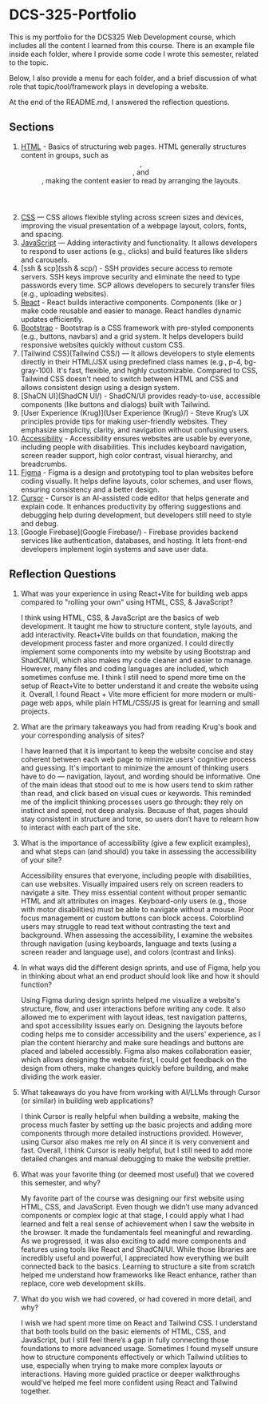 # DCS-325-Portfolio

This is my portfolio for the DCS325 Web Development course, which includes all the content I learned from this course.
There is an example file inside each folder, where I provide some code I wrote this semester, related to the topic.

Below, I also provide a menu for each folder, and  a brief discussion of what role that topic/tool/framework plays in developing a website.

At the end of the README.md, I answered the reflection questions.


## Sections
1. [HTML](HTML/) - Basics of structuring web pages. HTML generally structures content in groups, such as <header>, <main>, and <section>, making the content easier to read by arranging the layouts.
2. [CSS](CSS/) — CSS allows flexible styling across screen sizes and devices, improving the visual presentation of a webpage layout, colors, fonts, and spacing.
3. [JavaScript](JavaScript/) — Adding interactivity and functionality. It allows developers to respond to user actions (e.g., clicks) and build features like sliders and carousels.
4. [ssh & scp](ssh & scp/) - SSH provides secure access to remote servers. SSH keys improve security and eliminate the need to type passwords every time. SCP allows developers to securely transfer files (e.g., uploading websites).
5. [React](React/) - React builds interactive components. Components (like <Navbar /> or <Card />) make code reusable and easier to manage. React handles dynamic updates efficiently.
6. [Bootstrap](Bootstrap/) - Bootstrap is a CSS framework with pre-styled components (e.g., buttons, navbars) and a grid system. It helps developers build responsive websites quickly without custom CSS.
7. [Tailwind CSS](Tailwind CSS/) — It allows developers to style elements directly in their HTML/JSX using predefined class names (e.g., p-4, bg-gray-100). It's fast, flexible, and highly customizable. Compared to CSS, Tailwind CSS doesn't need to switch between HTML and CSS and allows consistent design using a design system.
8. [ShaCN UI](ShadCN UI/) - ShadCN/UI provides ready-to-use, accessible components (like buttons and dialogs) built with Tailwind.
9. [User Experience (Krug)](User Experience (Krug)/) - Steve Krug’s UX principles provide tips for making user-friendly websites. They emphasize simplicity, clarity, and navigation without confusing users.
10. [Accessibility](Accessibility/) - Accessibility ensures websites are usable by everyone, including people with disabilities. This includes keyboard navigation, screen reader support, high color contrast, visual hierarchy, and breadcrumbs.
11. [Figma](Figma/) - Figma is a design and prototyping tool to plan websites before coding visually. It helps define layouts, color schemes, and user flows, ensuring consistency and a better design.
12. [Cursor](Cursor/) - Cursor is an AI-assisted code editor that helps generate and explain code. It enhances productivity by offering suggestions and debugging help during development, but developers still need to style and debug.
13. [Google Firebase](Google Firebase/) - Firebase provides backend services like authentication, databases, and hosting. It lets front-end developers implement login systems and save user data.

## Reflection Questions
1. What was your experience in using React+Vite for building web apps compared to "rolling your own" using HTML, CSS, & JavaScript?
   
   I think using HTML, CSS, & JavaScript are the basics of web development. It taught me how to structure content, style layouts, and add interactivity.
   React+Vite builds on that foundation, making the development process faster and more organized. I could directly implement some components into my website by using Bootstrap and ShadCN/UI, which also makes my code cleaner and easier to manage.
   However, many files and coding languages are included, which sometimes confuse me. I think I still need to spend more time on the setup of React+Vite to better understand it and create the website using it.
   Overall, I found React + Vite more efficient for more modern or multi-page web apps, while plain HTML/CSS/JS is great for learning and small projects.
   
2. What are the primary takeaways you had from reading Krug's book and your corresponding analysis of sites?

   I have learned that it is important to keep the website concise and stay coherent between each web page to minimize users' cognitive process and guessing. It's important to minimize the amount of thinking users have to do — navigation, layout, and wording should be informative.
   One of the main ideas that stood out to me is how users tend to skim rather than read, and click based on visual cues or keywords. This reminded me of the implicit thinking processes users go through: they rely on instinct and speed, not deep analysis.
   Because of that, pages should stay consistent in structure and tone, so users don’t have to relearn how to interact with each part of the site.
   
3. What is the importance of accessibility (give a few explicit examples), and what steps can (and should) you take in assessing the accessibility of your site?

   Accessibility ensures that everyone, including people with disabilities, can use websites.
   Visually impaired users rely on screen readers to navigate a site. They miss essential content without proper semantic HTML and alt attributes on images.
   Keyboard-only users (e.g., those with motor disabilities) must be able to navigate without a mouse. Poor focus management or custom buttons can block access.
   Colorblind users may struggle to read text without contrasting the text and background.
   When assessing the accessibility, I examine the websites through navigation (using keyboards, language and texts (using a screen reader and language use), and colors (contrast and links).
   
4. In what ways did the different design sprints, and use of Figma, help you in thinking about what an end product should look like and how it should function?

   Using Figma during design sprints helped me visualize a website's structure, flow, and user interactions before writing any code. It also allowed me to experiment with layout ideas, test navigation patterns, and spot accessibility issues early on.
   Designing the layouts before coding helps me to consider accessibility and the users' experience, as I plan the content hierarchy and make sure headings and buttons are placed and labeled accessibly.
   Figma also makes collaboration easier, which allows designing the website first, I could get feedback on the design from others, make changes quickly before building, and make dividing the work easier.
   
5. What takeaways do you have from working with AI/LLMs through Cursor (or similar) in building web applications?

   I think Cursor is really helpful when building a website, making the process much faster by setting up the basic projects and adding more components through more detailed instructions provided.
   However, using Cursor also makes me rely on AI since it is very convenient and fast.
   Overall, I think Cursor is really helpful, but I still need to add more detailed changes and manual debugging to make the website prettier.
   
6. What was your favorite thing (or deemed most useful) that we covered this semester, and why?

   My favorite part of the course was designing our first website using HTML, CSS, and JavaScript. Even though we didn’t use many advanced components or complex logic at that stage, I could apply what I had learned and felt a real sense of achievement when I saw the      website in the browser. It made the fundamentals feel meaningful and rewarding.
   As we progressed, it was also exciting to add more components and features using tools like React and ShadCN/UI. While those libraries are incredibly useful and powerful, I appreciated how everything we built connected back to the basics. Learning to structure a       site from scratch helped me understand how frameworks like React enhance, rather than replace, core web development skills.

7. What do you wish we had covered, or had covered in more detail, and why?

   I wish we had spent more time on React and Tailwind CSS. I understand that both tools build on the basic elements of HTML, CSS, and JavaScript, but I still feel there’s a gap in fully connecting those foundations to more advanced usage. Sometimes I found myself unsure how to structure components effectively or which Tailwind utilities to use, especially when trying to make more complex layouts or interactions.
   Having more guided practice or deeper walkthroughs would’ve helped me feel more confident using React and Tailwind together.






